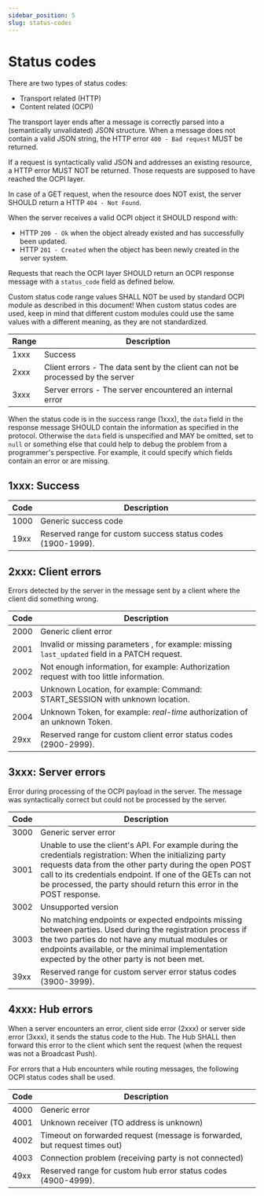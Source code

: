 ```yaml
---
sidebar_position: 5
slug: status-codes
---
```

# Status codes

There are two types of status codes:

* Transport related (HTTP)
* Content related (OCPI)

The transport layer ends after a message is correctly parsed into a (semantically unvalidated) JSON structure. When a
message does not contain a valid JSON string, the HTTP error `400 - Bad request` MUST be returned.

If a request is syntactically valid JSON and addresses an existing resource, a HTTP error MUST NOT be returned. Those
requests are supposed to have reached the OCPI layer.

In case of a GET request, when the resource does NOT exist, the server SHOULD return a HTTP `404 - Not Found`.

When the server receives a valid OCPI object it SHOULD respond with:

* HTTP `200 - Ok` when the object already existed and has successfully been updated.
* HTTP `201 - Created` when the object has been newly created in the server system.

Requests that reach the OCPI layer SHOULD return an OCPI response message with a `status_code` field as defined below.

Custom status code range values SHALL NOT be used by standard OCPI module as described in this document! When custom
status codes are used, keep in mind that different custom modules could use the same values with a different meaning, as
they are not standardized.

| Range | Description                                                                    |
|-------|--------------------------------------------------------------------------------|
| 1xxx  | Success                                                                        |
| 2xxx  | Client errors - The data sent by the client can not be processed by the server |
| 3xxx  | Server errors - The server encountered an internal error                       |

When the status code is in the success range (1xxx), the `data` field in the response message SHOULD contain the
information as specified in the protocol. Otherwise the `data` field is unspecified and MAY be omitted, set to `null` or
something else that could help to debug the problem from a programmer's perspective. For example, it could specify which
fields contain an error or are missing.

## 1xxx: Success

| Code | Description                                                 |
|------|-------------------------------------------------------------|
| 1000 | Generic success code                                        |
| 19xx | Reserved range for custom success status codes (1900-1999). |

## 2xxx: Client errors

Errors detected by the server in the message sent by a client where the client did something wrong.

| Code | Description                                                                                   |
|------|-----------------------------------------------------------------------------------------------|
| 2000 | Generic client error                                                                          |
| 2001 | Invalid or missing parameters , for example: missing `last_updated` field in a PATCH request. |
| 2002 | Not enough information, for example: Authorization request with too little information.       |
| 2003 | Unknown Location, for example: Command: START_SESSION with unknown location.                  |
| 2004 | Unknown Token, for example: *real-time* authorization of an unknown Token.                    |
| 29xx | Reserved range for custom client error status codes (2900-2999).                              |

## 3xxx: Server errors

Error during processing of the OCPI payload in the server. The message was syntactically correct but could not be
processed by the server.

| Code | Description                                                                                                                                                                                                                                                                                              |
|------|----------------------------------------------------------------------------------------------------------------------------------------------------------------------------------------------------------------------------------------------------------------------------------------------------------|
| 3000 | Generic server error                                                                                                                                                                                                                                                                                     |
| 3001 | Unable to use the client's API. For example during the credentials registration: When the initializing party requests data from the other party during the open POST call to its credentials endpoint. If one of the GETs can not be processed, the party should return this error in the POST response. |
| 3002 | Unsupported version                                                                                                                                                                                                                                                                                      |
| 3003 | No matching endpoints or expected endpoints missing between parties. Used during the registration process if the two parties do not have any mutual modules or endpoints available, or the minimal implementation expected by the other party is not been met.                                           |
| 39xx | Reserved range for custom server error status codes (3900-3999).                                                                                                                                                                                                                                         |

## 4xxx: Hub errors

When a server encounters an error, client side error (2xxx) or server side error (3xxx), it sends the status code to the
Hub. The Hub SHALL then forward this error to the client which sent the request (when the request was not a Broadcast
Push).

For errors that a Hub encounters while routing messages, the following OCPI status codes shall be used.

| Code | Description                                                                |
|------|----------------------------------------------------------------------------|
| 4000 | Generic error                                                              |
| 4001 | Unknown receiver (TO address is unknown)                                   |
| 4002 | Timeout on forwarded request (message is forwarded, but request times out) |
| 4003 | Connection problem (receiving party is not connected)                      |
| 49xx | Reserved range for custom hub error status codes (4900-4999).              |
